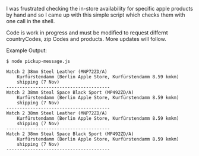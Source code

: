 I was frustrated checking the in-store availability for specific apple products by hand and so I came up with this simple script which checks them with one call in the shell.

Code is work in progress and must be modified to request differnt countryCodes, zip Codes and products. More updates will follow.

Example Output:

```
$ node pickup-message.js

Watch 2 38mm Steel Leather (MNP72ZD/A)
	Kurfürstendamm (Berlin Apple Store, Kurfürstendamm 8.59 kmkm)
	shipping (7 Nov)
---------------------------------------
Watch 2 38mm Steal Space Black Sport (MP492ZD/A)
	Kurfürstendamm (Berlin Apple Store, Kurfürstendamm 8.59 kmkm)
	shipping (7 Nov)
---------------------------------------
Watch 2 38mm Steel Leather (MNP72ZD/A)
	Kurfürstendamm (Berlin Apple Store, Kurfürstendamm 8.59 kmkm)
	shipping (7 Nov)
---------------------------------------
Watch 2 38mm Steal Space Black Sport (MP492ZD/A)
	Kurfürstendamm (Berlin Apple Store, Kurfürstendamm 8.59 kmkm)
	shipping (7 Nov)
---------------------------------------
```
